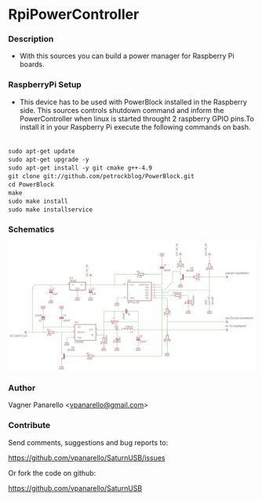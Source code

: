 RpiPowerController
==

### Description
* With this sources you can build a power manager for Raspberry Pi boards.

### RaspberryPi Setup
* This device has to be used with PowerBlock installed in the Raspberry side. This sources controls shutdown command and inform the PowerController when linux is started throught 2 raspberry GPIO pins.To install it in your Raspberry Pi execute the following commands on bash.

<code>
sudo apt-get update
sudo apt-get upgrade -y
sudo apt-get install -y git cmake g++-4.9</code>

<code>
git clone git://github.com/petrockblog/PowerBlock.git
cd PowerBlock
make
sudo make install
sudo make installservice</code>

### Schematics

![alt tag](https://raw.githubusercontent.com/vpanarello/RpiPowerController/master/img/powerModule_schematic.png)


### Author

Vagner Panarello <<vpanarello@gmail.com>>


### Contribute

Send comments, suggestions and bug reports to:

https://github.com/vpanarello/SaturnUSB/issues

Or fork the code on github:

https://github.com/vpanarello/SaturnUSB

